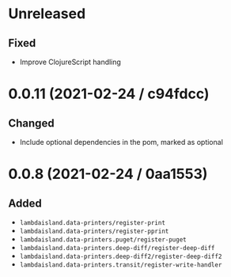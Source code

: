 # Unreleased

## Fixed

- Improve ClojureScript handling

# 0.0.11 (2021-02-24 / c94fdcc)

## Changed

- Include optional dependencies in the pom, marked as optional

# 0.0.8 (2021-02-24 / 0aa1553)

## Added

- `lambdaisland.data-printers/register-print`
- `lambdaisland.data-printers/register-pprint`
- `lambdaisland.data-printers.puget/register-puget`
- `lambdaisland.data-printers.deep-diff/register-deep-diff`
- `lambdaisland.data-printers.deep-diff2/register-deep-diff2`
- `lambdaisland.data-printers.transit/register-write-handler`
